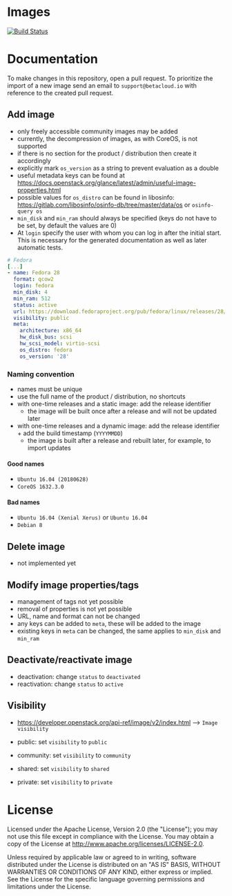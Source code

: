 # Images

[![Build Status](https://travis-ci.com/betacloud/images.svg?branch=master)](https://travis-ci.com/betacloud/images)

# Documentation

To make changes in this repository, open a pull request. To prioritize the import of a new image send an email to
`support@betacloud.io` with reference to the created pull request.

## Add image

* only freely accessible community images may be added
* currently, the decompression of images, as with CoreOS, is not supported
* if there is no section for the product / distribution then create it accordingly
* explicitly mark `os_version` as a string to prevent evaluation as a double
* useful metadata keys can be found at https://docs.openstack.org/glance/latest/admin/useful-image-properties.html
* possible values for `os_distro` can be found in libosinfo: https://gitlab.com/libosinfo/osinfo-db/tree/master/data/os or `osinfo-query os`
* `min_disk` and `min_ram` should always be specified (keys do not have to be set, by default the values are 0)
* At `login` specify the user with whom you can log in after the initial start. This is necessary for the generated documentation as well as later automatic tests.

```yaml
# Fedora
[...]
- name: Fedora 28
  format: qcow2
  login: fedora
  min_disk: 4
  min_ram: 512
  status: active
  url: https://download.fedoraproject.org/pub/fedora/linux/releases/28/Cloud/x86_64/images/Fedora-Cloud-Base-28-1.1.x86_64.qcow2
  visibility: public
  meta:
    architecture: x86_64
    hw_disk_bus: scsi
    hw_scsi_model: virtio-scsi
    os_distro: fedora
    os_version: '28'
```

### Naming convention

* names must be unique
* use the full name of the product / distribution, no shortcuts
* with one-time releases and a static image: add the release identifier
  * the image will be built once after a release and will not be updated later
* with one-time releases and a dynamic image: add the release identifier + add the build timestamp (`YYYYMMDD`)
  * the image is built after a release and rebuilt later, for example, to import updates

#### Good names

* `Ubuntu 16.04 (20180628)`
* `CoreOS 1632.3.0`

#### Bad names

* `Ubuntu 16.04 (Xenial Xerus)` or `Ubuntu 16.04`
* `Debian 8`

## Delete image

* not implemented yet

## Modify image properties/tags

* management of tags not yet possible
* removal of properties is not yet possible
* URL, name and format can not be changed
* any keys can be added to `meta`, these will be added to the image
* existing keys in `meta` can be changed, the same applies to `min_disk` and `min_ram`

## Deactivate/reactivate image

* deactivation: change `status` to `deactivated`
* reactivation: change `status` to `active`

## Visibility

* https://developer.openstack.org/api-ref/image/v2/index.html --> `Image visibility`

* public: set `visibility` to `public`
* community: set `visibility` to `community`
* shared: set `visibility` to `shared`
* private: set `visibility` to `private`

# License

Licensed under the Apache License, Version 2.0 (the "License");
you may not use this file except in compliance with the License.
You may obtain a copy of the License at http://www.apache.org/licenses/LICENSE-2.0.

Unless required by applicable law or agreed to in writing, software
distributed under the License is distributed on an "AS IS" BASIS,
WITHOUT WARRANTIES OR CONDITIONS OF ANY KIND, either express or implied.
See the License for the specific language governing permissions and
limitations under the License.
